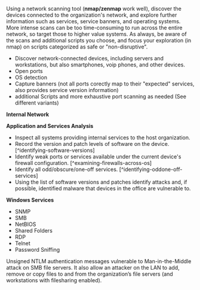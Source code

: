 Using a network scanning tool (**nmap/zenmap** work well), discover the devices connected to the organization's network, and explore further information such as services, service banners, and operating systems.  More intense scans can be too time-consuming to run across the entire network, so target those to higher value systems.  As always, be aware of the scans and additional scripts you choose, and focus your exploration (in nmap) on scripts categorized as safe or "non-disruptive".

  * Discover network-connected devices, including servers and workstations, but also smartphones, voip phones, and other devices.
  * Open ports
  * OS detection
  * Capture banners (not all ports corectly map to their "expected" services, also provides service version information)
  * additional Scripts and more exhaustive port scanning as needed (See different variants)

**Internal Network**

 **Application and Services Analysis**

  - Inspect all systems providing internal services to the host organization.
  - Record the version and patch levels of software on the device. [^identifying-software-versions]
  - Identify weak ports or services available under the current device's firewall configuration. [^examining-firewalls-across-os]
  - Identify all odd/obscure/one-off services. [^identifying-oddone-off-services]
  - Using the list of software versions and patches identify attacks and, if possible, identified malware that devices in the office are vulnerable to.

 **Windows Services**
  
  - SNMP
  - SMB 
  - NetBIOS
  - Shared Folders
  - RDP
  - Telnet
  - Password Sniffing

Unsigned NTLM authentication messages vulnerable to Man-in-the-Middle attack on SMB file servers. It also allow an attacker on the LAN to add, remove or copy files to and from the organization’s file servers (and workstations with filesharing enabled).


